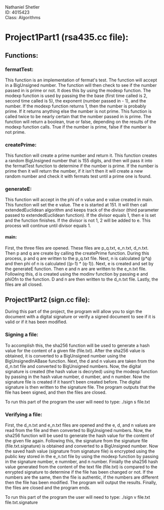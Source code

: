 Nathaniel Shetler <br>
ID: 4015423 <br>
Class: Algorithms <br>

# Project1Part1 (rsa435.cc file):

## Functions:

### fermatTest:
This function is an implementation of fermat's test. The function will accept in a BigUnsigned number.
The function will then check to see if the number passed in is prime or not. It does this by using the 
modexp function. The modexp function is used by passing the the base (first time called is 2, second time 
called is 5), the exponent (number passed in - 1), and the number. If the modexp function returns 1, then 
the number is probably prime. If it returns anything else the number is not prime. This function is called 
twice to be nearly certain that the number passed in is prime. The function will return a boolean, true or 
false, depending on the results of the modexp function calls. True if the number is prime, false if the number
is not prime. 

### createPrime:
This function will create a prime number and return it. This function creates a random BigUnsigned number that 
is 155 digits, and then will pass it into the fermatTest function to determine if the number is prime. If the 
number is prime then it will return the number, if it isn't then it will create a new random number and check it
with fermats test until a prime one is found. 

### generateE:
This function will accept in the phi of n value and e value created in main. This function will set the e value.
The e is started at 151. It will then call extendedEuclidean algorithm and keeps track of the divisor (third parameter
passed to extendedEuclidean function). If the divisor equals 1, then e is set and the function finishes. If the 
divisor is not 1, 2 will be added to e. This process will continue until divisor equals 1.

#### main:
First, the three files are opened. These files are p_q.txt, e_n.txt, d_n.txt. Then p and q are create by calling the
createPrime function. During this process, p and q are written to the p_q.txt file. Next, n is calculated (p*q) and then 
phi of n is calculated ((p-1) * (q-1)). Next, e is created and set by the generateE function. Then e and n are are written
to the e_n.txt file. Following this, d is created using the modinv function by passing e and phiOfn to the function. D and 
n are then written to the d_n.txt file. Lastly, the files are all closed. 




## Project1Part2 (sign.cc file):

During this part of the project, the program will allow you to sign the document with a digital signature
or verify a signed document to see if it is valid or if it has been modified. 

### Signing a file:
To accomplish this, the sha256 function will be used to generate a hash value for the content of a given 
file (file.txt). After the sha256 value is obtained, it is converted to a BigUnsigned number using the BigUnsignedInABase
function. Next, the d and n values are taken from the d_n.txt file and converted to BigUnsigned numbers. Now, the
digital signature is created (the hash value is decryted) using the modexp function by passing in the hash value
number, d number, and n number. Now the signature file is created if it hasnt't been created before. The digital 
signature is then written to the signature file. The program outputs that the file has been signed, and then the files
are closed.   

To run this part of the program the user will need to type: ./sign s file.txt

### Verifying a file:
First, the d_n.txt and e_n.txt files are opened and the e, d, and n values are read from the file and 
then converted to BigUnsigned numbers. Now, the sha256 function will be used to generate the hash value 
for the content of the given file again. Following this, the signature from the signature file (file.txt.signature) 
is obtained and converted to a BigUnsigned number. Now the saved hash value (signature from signature file) is encrypted
using the public key stored in the e_n.txt file by using the modexp function by passing in the signature number,
e numnber, and n number. Finially the sha256 hash value generated from the content of the text file (file.txt) is 
compared to the enrypted signature to determine if the file has been changed or not. If the numbers are the same, 
then the file is authentic, if the numbers are different then the file has been modified. The program will output the
results. Finally, the files are closed and the program ends.

To run this part of the program the user will need to type: ./sign v file.txt file.txt.signature

